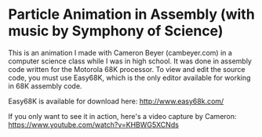 Particle Animation in Assembly (with music by Symphony of Science)
==================

This is an animation I made with Cameron Beyer (cambeyer.com) in a computer science class while I was in high school. It was done in assembly code written for the Motorola 68K processor. To view and edit the source code, you must use Easy68K, which is the only editor available for working in 68K assembly code.

Easy68K is available for download here: http://www.easy68k.com/

If you only want to see it in action, here's a video capture by Cameron: https://www.youtube.com/watch?v=KHBWG5XCNds

